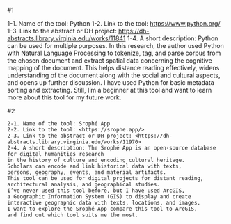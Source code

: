 #1

1-1. Name of the tool: Python
1-2. Link to the tool: <https://www.python.org/>
1-3. Link to the abstract or DH project: <https://dh-abstracts.library.virginia.edu/works/11841>
1-4. A short description: Python can be used for multiple purposes. 
In this research, the author used Python with Natural Language Processing to tokenize, 
tag, and parse corpus from the chosen document and extract spatial data 
concerning the cognitive mapping of the document. 
This helps distance reading effectively,
widens understanding of the document along with the social and cultural aspects,
and opens up further discussion. 
I have used Python for basic metadata sorting and extracting.
Still, I’m a beginner at this tool and want to learn more about this tool for my future work.


#2


    2-1. Name of the tool: Srophé App 
    2-2. Link to the tool: <https://srophe.app/>
    2-3. Link to the abstract or DH project: <https://dh-abstracts.library.virginia.edu/works/11970>
    2-4. A short description: The Srophé App is an open-source database for digital humanities research 
    in the history of culture and encoding cultural heritage. 
    Scholars can encode and link historical data with texts, 
    persons, geography, events, and material artifacts. 
    This tool can be used for digital projects for distant reading, 
    architectural analysis, and geographical studies. 
    I’ve never used this tool before, but I have used ArcGIS, 
    a Geographic Information System (GIS) to display and create 
    interactive geographic data with texts, locations, and images. 
    I want to explore the Srophé App compare this tool to ArcGIS, 
    and find out which tool suits me the most.

